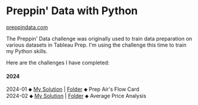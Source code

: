 # Preppin' Data with Python

[preppindata.com](https://www.preppindata.com/)

The Preppin' Data challenge was originally used to train data preparation on various datasets in Tableau Prep. I'm using the challenge this time to train my Python skills.

Here are the challenges I have completed:
#### 2024
2024-01 ⬥ [My Solution](https://github.com/fschwade/Python-PreppinData-Challenges/tree/main/2024-01/Python_Preppin_Data_202401.ipynb) | [Folder](https://github.com/fschwade/Python-PreppinData-Challenges/tree/main/2024-01/) ⬥ Prep Air's Flow Card<br>
2024-02 ⬥ [My Solution](https://github.com/fschwade/Python-PreppinData-Challenges/tree/main/2024-01/Python_Preppin_Data_202402.ipynb) | [Folder](https://github.com/fschwade/Python-PreppinData-Challenges/tree/main/2024-02/) ⬥ Average Price Analysis<br>
